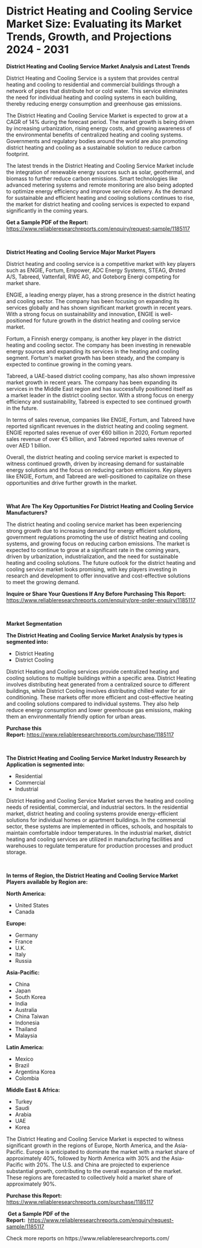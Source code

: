 <p><h1>District Heating and Cooling Service Market Size: Evaluating its Market Trends, Growth, and Projections 2024 - 2031</h1></p><p><strong>District Heating and Cooling Service Market Analysis and Latest Trends</strong></p>
<p><p>District Heating and Cooling Service is a system that provides central heating and cooling to residential and commercial buildings through a network of pipes that distribute hot or cold water. This service eliminates the need for individual heating and cooling systems in each building, thereby reducing energy consumption and greenhouse gas emissions.</p><p>The District Heating and Cooling Service Market is expected to grow at a CAGR of 14% during the forecast period. The market growth is being driven by increasing urbanization, rising energy costs, and growing awareness of the environmental benefits of centralized heating and cooling systems. Governments and regulatory bodies around the world are also promoting district heating and cooling as a sustainable solution to reduce carbon footprint.</p><p>The latest trends in the District Heating and Cooling Service Market include the integration of renewable energy sources such as solar, geothermal, and biomass to further reduce carbon emissions. Smart technologies like advanced metering systems and remote monitoring are also being adopted to optimize energy efficiency and improve service delivery. As the demand for sustainable and efficient heating and cooling solutions continues to rise, the market for district heating and cooling services is expected to expand significantly in the coming years.</p></p>
<p><strong>Get a Sample PDF of the Report:&nbsp;</strong> <a href="https://www.reliableresearchreports.com/enquiry/request-sample/1185117">https://www.reliableresearchreports.com/enquiry/request-sample/1185117</a></p>
<p>&nbsp;</p>
<p><strong>District Heating and Cooling Service Major Market Players</strong></p>
<p><p>District heating and cooling service is a competitive market with key players such as ENGIE, Fortum, Empower, ADC Energy Systems, STEAG, Ørsted A/S, Tabreed, Vattenfall, RWE AG, and Goteborg Energi competing for market share.</p><p>ENGIE, a leading energy player, has a strong presence in the district heating and cooling sector. The company has been focusing on expanding its services globally and has shown significant market growth in recent years. With a strong focus on sustainability and innovation, ENGIE is well-positioned for future growth in the district heating and cooling service market.</p><p>Fortum, a Finnish energy company, is another key player in the district heating and cooling sector. The company has been investing in renewable energy sources and expanding its services in the heating and cooling segment. Fortum's market growth has been steady, and the company is expected to continue growing in the coming years.</p><p>Tabreed, a UAE-based district cooling company, has also shown impressive market growth in recent years. The company has been expanding its services in the Middle East region and has successfully positioned itself as a market leader in the district cooling sector. With a strong focus on energy efficiency and sustainability, Tabreed is expected to see continued growth in the future.</p><p>In terms of sales revenue, companies like ENGIE, Fortum, and Tabreed have reported significant revenues in the district heating and cooling segment. ENGIE reported sales revenue of over €60 billion in 2020, Fortum reported sales revenue of over €5 billion, and Tabreed reported sales revenue of over AED 1 billion.</p><p>Overall, the district heating and cooling service market is expected to witness continued growth, driven by increasing demand for sustainable energy solutions and the focus on reducing carbon emissions. Key players like ENGIE, Fortum, and Tabreed are well-positioned to capitalize on these opportunities and drive further growth in the market.</p></p>
<p>&nbsp;</p>
<p><strong>What Are The Key Opportunities For District Heating and Cooling Service Manufacturers?</strong></p>
<p><p>The district heating and cooling service market has been experiencing strong growth due to increasing demand for energy efficient solutions, government regulations promoting the use of district heating and cooling systems, and growing focus on reducing carbon emissions. The market is expected to continue to grow at a significant rate in the coming years, driven by urbanization, industrialization, and the need for sustainable heating and cooling solutions. The future outlook for the district heating and cooling service market looks promising, with key players investing in research and development to offer innovative and cost-effective solutions to meet the growing demand.</p></p>
<p><strong>Inquire or Share Your Questions If Any Before Purchasing This Report:</strong> <a href="https://www.reliableresearchreports.com/enquiry/pre-order-enquiry/1185117">https://www.reliableresearchreports.com/enquiry/pre-order-enquiry/1185117</a></p>
<p>&nbsp;</p>
<p><strong>Market Segmentation</strong></p>
<p><strong>The District Heating and Cooling Service Market Analysis by types is segmented into:</strong></p>
<p><ul><li>District Heating</li><li>District Cooling</li></ul></p>
<p><p>District Heating and Cooling services provide centralized heating and cooling solutions to multiple buildings within a specific area. District Heating involves distributing heat generated from a centralized source to different buildings, while District Cooling involves distributing chilled water for air conditioning. These markets offer more efficient and cost-effective heating and cooling solutions compared to individual systems. They also help reduce energy consumption and lower greenhouse gas emissions, making them an environmentally friendly option for urban areas.</p></p>
<p><strong>Purchase this Report:&nbsp;</strong><a href="https://www.reliableresearchreports.com/purchase/1185117">https://www.reliableresearchreports.com/purchase/1185117</a></p>
<p>&nbsp;</p>
<p><strong>The District Heating and Cooling Service Market Industry Research by Application is segmented into:</strong></p>
<p><ul><li>Residential</li><li>Commercial</li><li>Industrial</li></ul></p>
<p><p>District Heating and Cooling Service Market serves the heating and cooling needs of residential, commercial, and industrial sectors. In the residential market, district heating and cooling systems provide energy-efficient solutions for individual homes or apartment buildings. In the commercial sector, these systems are implemented in offices, schools, and hospitals to maintain comfortable indoor temperatures. In the industrial market, district heating and cooling services are utilized in manufacturing facilities and warehouses to regulate temperature for production processes and product storage.</p></p>
<p>&nbsp;</p>
<p><strong>In terms of Region, the District Heating and Cooling Service Market Players available by Region are:</strong></p>
<p>
    <p> <strong> North America: </strong>
        <ul>
            <li>United States</li>
            <li>Canada</li>
        </ul>
        </p> 
    <p> <strong> Europe: </strong>
        <ul>
            <li>Germany</li>
            <li>France</li>
            <li>U.K.</li>
            <li>Italy</li>
            <li>Russia</li>
        </ul>
        </p> 
    <p> <strong> Asia-Pacific: </strong>
        <ul>
            <li>China</li>
            <li>Japan</li>
            <li>South Korea</li>
            <li>India</li>
            <li>Australia</li>
            <li>China Taiwan</li>
            <li>Indonesia</li>
            <li>Thailand</li>
            <li>Malaysia</li>
        </ul>
        </p> 
    <p> <strong> Latin America: </strong>
        <ul>
            <li>Mexico</li>
            <li>Brazil</li>
            <li>Argentina Korea</li>
            <li>Colombia</li>
        </ul>
        </p> 
    <p> <strong> Middle East & Africa: </strong>
        <ul>
            <li>Turkey</li>
            <li>Saudi</li>
            <li>Arabia</li>
            <li>UAE</li>
            <li>Korea</li>
        </ul>
    </p>
    </p>
<p><p>The District Heating and Cooling Service Market is expected to witness significant growth in the regions of Europe, North America, and the Asia-Pacific. Europe is anticipated to dominate the market with a market share of approximately 40%, followed by North America with 30% and the Asia-Pacific with 20%. The U.S. and China are projected to experience substantial growth, contributing to the overall expansion of the market. These regions are forecasted to collectively hold a market share of approximately 90%.</p></p>
<p><strong>Purchase this Report: </strong><a href="https://www.reliableresearchreports.com/purchase/1185117">https://www.reliableresearchreports.com/purchase/1185117</a></p>
<p>&nbsp;<strong>Get a Sample PDF of the Report:&nbsp;&nbsp;</strong><a href="https://www.reliableresearchreports.com/enquiry/request-sample/1185117">https://www.reliableresearchreports.com/enquiry/request-sample/1185117</a></p>
<p><strong></strong></p>
<p>Check more reports on https://www.reliableresearchreports.com/</p>